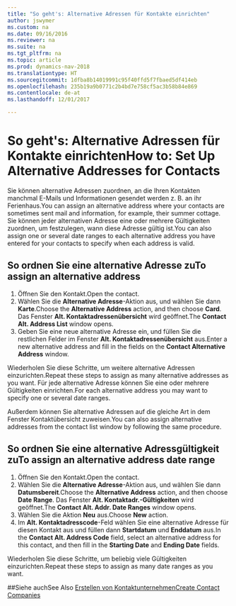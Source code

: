 ```yaml
---
title: "So geht's: Alternative Adressen für Kontakte einrichten"
author: jswymer
ms.custom: na
ms.date: 09/16/2016
ms.reviewer: na
ms.suite: na
ms.tgt_pltfrm: na
ms.topic: article
ms.prod: dynamics-nav-2018
ms.translationtype: HT
ms.sourcegitcommit: 1dfba8b14019991c95f40ffd5f7fbaed5df414eb
ms.openlocfilehash: 235b19a9b0771c2b4bd7e758cf5ac3b58b84e869
ms.contentlocale: de-at
ms.lasthandoff: 12/01/2017

---
```

# <a name="how-to-set-up-alternative-addresses-for-contacts"></a><span data-ttu-id="35ad5-102">So geht's: Alternative Adressen für Kontakte einrichten</span><span class="sxs-lookup"><span data-stu-id="35ad5-102">How to: Set Up Alternative Addresses for Contacts</span></span>
<span data-ttu-id="35ad5-103">Sie können alternative Adressen zuordnen, an die Ihren Kontakten manchmal E-Mails und Informationen gesendet werden z. B. an ihr Ferienhaus.</span><span class="sxs-lookup"><span data-stu-id="35ad5-103">You can assign an alternative address where your contacts are sometimes sent mail and information, for example, their summer cottage.</span></span> <span data-ttu-id="35ad5-104">Sie können jeder alternativen Adresse eine oder mehrere Gültigkeiten zuordnen, um festzulegen, wann diese Adresse gültig ist.</span><span class="sxs-lookup"><span data-stu-id="35ad5-104">You can also assign one or several date ranges to each alternative address you have entered for your contacts to specify when each address is valid.</span></span>

## <a name="to-assign-an-alternative-address"></a><span data-ttu-id="35ad5-105">So ordnen Sie eine alternative Adresse zu</span><span class="sxs-lookup"><span data-stu-id="35ad5-105">To assign an alternative address</span></span>
1. <span data-ttu-id="35ad5-106">Öffnen Sie den Kontakt.</span><span class="sxs-lookup"><span data-stu-id="35ad5-106">Open the contact.</span></span>
2. <span data-ttu-id="35ad5-107">Wählen Sie die **Alternative Adresse**-Aktion aus, und wählen Sie dann **Karte**.</span><span class="sxs-lookup"><span data-stu-id="35ad5-107">Choose the **Alternative Address** action, and then choose **Card**.</span></span> <span data-ttu-id="35ad5-108">Das Fenster **Alt. Kontaktadressenübersicht** wird geöffnet.</span><span class="sxs-lookup"><span data-stu-id="35ad5-108">The **Contact Alt. Address List** window opens.</span></span>
3. <span data-ttu-id="35ad5-109">Geben Sie eine neue alternative Adresse ein, und füllen Sie die restlichen Felder im Fenster **Alt. Kontaktadressenübersicht** aus.</span><span class="sxs-lookup"><span data-stu-id="35ad5-109">Enter a new alternative address and fill in the fields on the **Contact Alternative Address** window.</span></span>

<span data-ttu-id="35ad5-110">Wiederholen Sie diese Schritte, um weitere alternative Adressen einzurichten.</span><span class="sxs-lookup"><span data-stu-id="35ad5-110">Repeat these steps to assign as many alternative addresses as you want.</span></span> <span data-ttu-id="35ad5-111">Für jede alternative Adresse können Sie eine oder mehrere Gültigkeiten einrichten.</span><span class="sxs-lookup"><span data-stu-id="35ad5-111">For each alternative address you may want to specify one or several date ranges.</span></span>

<span data-ttu-id="35ad5-112">Außerdem können Sie alternative Adressen auf die gleiche Art in dem Fenster Kontaktübersicht zuweisen.</span><span class="sxs-lookup"><span data-stu-id="35ad5-112">You can also assign alternative addresses from the contact list window by following the same procedure.</span></span>

## <a name="to-assign-an-alternative-address-date-range"></a><span data-ttu-id="35ad5-113">So ordnen Sie eine alternative Adressgültigkeit zu</span><span class="sxs-lookup"><span data-stu-id="35ad5-113">To assign an alternative address date range</span></span>
1. <span data-ttu-id="35ad5-114">Öffnen Sie den Kontakt.</span><span class="sxs-lookup"><span data-stu-id="35ad5-114">Open the contact.</span></span>
2. <span data-ttu-id="35ad5-115">Wählen Sie die **Alternative Adresse**-Aktion aus, und wählen Sie dann **Datumsbereit**.</span><span class="sxs-lookup"><span data-stu-id="35ad5-115">Choose the **Alternative Address** action, and then choose **Date Range**.</span></span> <span data-ttu-id="35ad5-116">Das Fenster **Alt. Kontaktadr.-Gültigkeiten** wird geöffnet.</span><span class="sxs-lookup"><span data-stu-id="35ad5-116">The **Contact Alt. Addr. Date Ranges** window opens.</span></span>
3. <span data-ttu-id="35ad5-117">Wählen Sie die Aktion **Neu** aus.</span><span class="sxs-lookup"><span data-stu-id="35ad5-117">Choose **New** action.</span></span>
4. <span data-ttu-id="35ad5-118">Im **Alt. Kontaktadresscode**-Feld wählen Sie eine alternative Adresse für diesen Kontakt aus und füllen dann **Startdatum** und **Enddatum** aus.</span><span class="sxs-lookup"><span data-stu-id="35ad5-118">In the **Contact Alt. Address Code** field, select an alternative address for this contact, and then fill in the **Starting Date** and **Ending Date** fields.</span></span>

<span data-ttu-id="35ad5-119">Wiederholen Sie diese Schritte, um beliebig viele Gültigkeiten einzurichten.</span><span class="sxs-lookup"><span data-stu-id="35ad5-119">Repeat these steps to assign as many date ranges as you want.</span></span>

##<a name="see-also"></a><span data-ttu-id="35ad5-120">Siehe auch</span><span class="sxs-lookup"><span data-stu-id="35ad5-120">See Also</span></span>
[<span data-ttu-id="35ad5-121">Erstellen von Kontaktunternehmen</span><span class="sxs-lookup"><span data-stu-id="35ad5-121">Create Contact Companies</span></span>](marketing-create-contact-companies.md)

